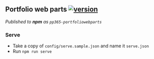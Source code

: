 ## Portfolio web parts [![version](https://img.shields.io/badge/version-1.2.6-yellow.svg)](https://semver.org)

_Published to **npm** as `pp365-portfoliowebparts`_

### Serve
- Take a copy of `config/serve.sample.json` and name it `serve.json`
- Run `npm run serve`
